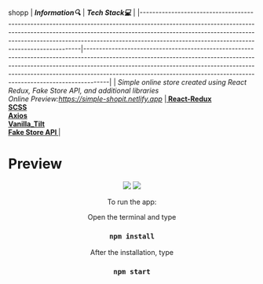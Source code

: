 shopp
| **_Information:mag:_**                                                                                                                                                                                                                                                                                   | **_Tech Stack:computer:_**                                                                                                                                                                                                                                                                                                         |
|-----------------------------------------------------------------------------------------------------------------------------------------------------------------------------------------------------------------------------------------------------------------------------------------------------|--------------------------------------------------------------------------------------------------------------------------------------------------------------------------------------------------------------------------------------------------------------------------------------------------------------------------------|
| _Simple online store created using React Redux, Fake Store API, and additional libraries <br> Online Preview:https://simple-shopit.netlify.app_ |__<a target="blank" href="https://react-redux.js.org/"> React-Redux </a> <br> <a target="blank" href="https://sass-lang.com/guide"> SCSS </a> <br> <a target="blank" href="https://axios-http.com/docs/intro"> Axios </a> <br> <a target="blank" href="https://www.npmjs.com/package/react-vanilla-tilt"> Vanilla_Tilt </a><br> <a target="blank" href="https://fakestoreapi.com/"> Fake Store API </a>__ |


<h1>Preview</h1>
<div align="center">
<img src="https://user-images.githubusercontent.com/109925130/199267048-2ec2949d-d063-4a16-9c2d-5bd730599472.gif">
<img src="https://user-images.githubusercontent.com/109925130/199266952-40685fdd-5431-49ce-8def-50c8ff5dc0e6.png">


To run the app:  <br>

Open the terminal and type 

 ### `npm install`
 
After the installation, type

 ### `npm start`


</div>


